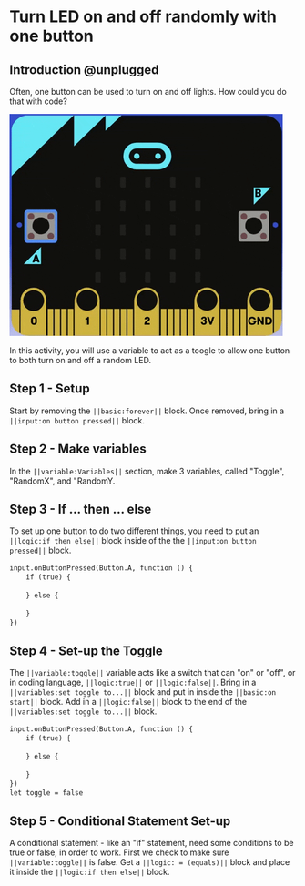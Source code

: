 # Turn LED on and off randomly with one button

## Introduction @unplugged

Often, one button can be used to turn on and off lights. How could you do that with code?

![Animation of the initial project.](https://raw.githubusercontent.com/rypsmith/randomonoffsamebutton/master/Animated%20GIF-downsized_large.gif)

In this activity, you will use a variable to act as a toogle to allow one button to both turn on and off a random LED.

## Step 1 - Setup

Start by removing the ``||basic:forever||`` block. Once removed, bring in a ``||input:on button pressed||`` block.

## Step 2 - Make variables

In the ``||variable:Variables||`` section, make 3 variables, called "Toggle", "RandomX", and "RandomY.

## Step 3 - If ... then ... else

To set up one button to do two different things, you need to put an ``||logic:if then else||`` block inside of the the ``||input:on button pressed||`` block.

```blocks
input.onButtonPressed(Button.A, function () {
    if (true) {
    	
    } else {
    	
    }
})
```

## Step 4 - Set-up the Toggle

The ``||variable:toggle||`` variable acts like a switch that can "on" or "off", or in coding language, ``||logic:true||`` or ``||logic:false||``. Bring in a ``||variables:set toggle to...||`` block and put in inside the ``||basic:on start||`` block. Add in a ``||logic:false||`` block to the end of the ``||variables:set toggle to...||`` block. 

```blocks
input.onButtonPressed(Button.A, function () {
    if (true) {
    	
    } else {
    	
    }
})
let toggle = false
```

## Step 5 - Conditional Statement Set-up

A conditional statement - like an "if" statement, need some conditions to be true or false, in order to work. First we check to make sure ``||variable:toggle||`` is false. Get a ``||logic: = (equals)||`` block and place it inside the ``||logic:if then else||`` block.